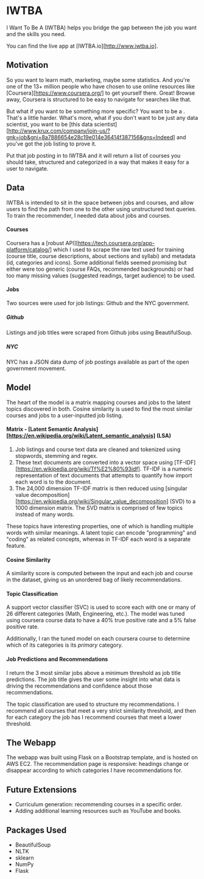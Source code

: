 # IWTBA
I Want To Be A (IWTBA) helps you bridge the gap between the job you want and the skills you need.

You can find the live app at [IWTBA.io][http://www.iwtba.io].

## Motivation

So you want to learn math, marketing, maybe some statistics. And you're one of the 13+ million people who have chosen to use online resources like [Coursera][https://www.coursera.org/] to get yourself there. Great! Browse away, Coursera is structured to be easy to navigate for searches like that.

But what if you want to be something more specific? You want to be a . That's a little harder. What's more, what if you don't want to be just any data scientist, you want to be [this data scientist][http://www.krux.com/company/join-us/?gnk=job&gni=8a7886654e28c19e014e36414f387156&gns=Indeed] and you've got the job listing to prove it.

Put that job posting in to IWTBA and it will return a list of courses you should take, structured and categorized in a way that makes it easy for a user to navigate.

## Data

IWTBA is intended to sit in the space between jobs and courses, and allow users to find the path from one to the other using unstructured text queries. To train the recommender, I needed data about jobs and courses.

#### Courses

Coursera has a [robust API][https://tech.coursera.org/app-platform/catalog/] which I used to scrape the raw text used for training (course title, course descriptions, about sections and syllabi) and metadata (id, categories and icons). Some additional fields seemed promising but either were too generic (course FAQs, recommended backgrounds) or had too many missing values (suggested readings, target audience) to be used.

#### Jobs

Two sources were used for job listings: Github and the NYC government.

##### Github
Listings and job titles were scraped from Github jobs using BeautifulSoup. 

##### NYC
NYC has a JSON data dump of job postings available as part of the open government movement.

## Model
The heart of the model is a matrix mapping courses and jobs to the latent topics discovered in both. Cosine similarity is used to find the most similar courses and jobs to a user-inputted job listing.

#### Matrix - [Latent Semantic Analysis][https://en.wikipedia.org/wiki/Latent_semantic_analysis] (LSA)
1. Job listings and course text data are cleaned and tokenized using stopwords, stemming and regex.
2. These text documents are converted into a vector space using [TF-IDF][https://en.wikipedia.org/wiki/Tf%E2%80%93idf]. TF-IDF is a numeric representation  of text documents that attempts to quantify how import each word is to the document.
3. The 24,000 dimension TF-IDF matrix is then reduced using [singular value decomposition][https://en.wikipedia.org/wiki/Singular_value_decomposition] (SVD) to a 1000 dimension matrix. The SVD matrix is comprised of few topics instead of many words.

These topics have interesting properties, one of which is handling multiple words with similar meanings. A latent topic can encode "programming" and "coding" as related concepts, whereas in TF-IDF each word is a separate feature.

#### Cosine Similarity
A similarity score is computed between the input and each job and course in the dataset, giving us an unordered bag of likely recommendations.

#### Topic Classification
A support vector classifier (SVC) is used to score each with one or many of 26 different categories (Math, Engineering, etc.). The model was tuned using coursera course data to have a 40% true positive rate and a 5% false positive rate.

Additionally, I ran the tuned model on each coursera course to determine which of its categories is its *primary* category.

#### Job Predictions and Recommendations
I return the 3 most similar jobs above a minimum threshold as job title predictions. The job title gives the user some insight into what data is driving the recommendations and confidence about those recommendations.

The topic classification are used to structure my recommendations. I recommend all courses that meet a very strict similarity threshold, and then for each category the job has I recommend courses that meet a lower threshold.

## The Webapp

The webapp was built using Flask on a Bootstrap template, and is hosted on AWS EC2. The recommendation page is responsive: headings change or disappear according to which categories I have recommendations for.

## Future Extensions
- Curriculum generation: recommending courses in a specific order.
- Adding additional learning resources such as YouTube and books.

## Packages Used
- BeautifulSoup
- NLTK
- sklearn
- NumPy
- Flask
